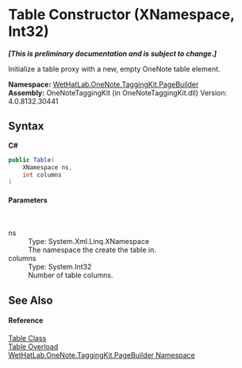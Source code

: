 # Table Constructor (XNamespace, Int32)
 _**\[This is preliminary documentation and is subject to change.\]**_

Initialize a table proxy with a new, empty OneNote table element.

**Namespace:**&nbsp;<a href="56352230-71f2-f4b7-63a8-983965663af5">WetHatLab.OneNote.TaggingKit.PageBuilder</a><br />**Assembly:**&nbsp;OneNoteTaggingKit (in OneNoteTaggingKit.dll) Version: 4.0.8132.30441

## Syntax

**C#**<br />
``` C#
public Table(
	XNamespace ns,
	int columns
)
```


#### Parameters
&nbsp;<dl><dt>ns</dt><dd>Type: System.Xml.Linq.XNamespace<br />The namespace the create the table in.</dd><dt>columns</dt><dd>Type: System.Int32<br />Number of table columns.</dd></dl>

## See Also


#### Reference
<a href="27dfc48a-6070-557b-cdfa-2152403138b3">Table Class</a><br /><a href="15c8387a-8147-f46f-e5b2-d23eb6b2376d">Table Overload</a><br /><a href="56352230-71f2-f4b7-63a8-983965663af5">WetHatLab.OneNote.TaggingKit.PageBuilder Namespace</a><br />